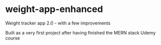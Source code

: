 # weight-app-enhanced
Weight tracker app 2.0 - with a few improvements

Built as a very first project after having finished the MERN stack Udemy course
